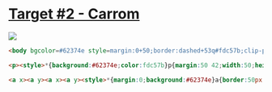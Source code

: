 # [Target #2 - Carrom](https://cssbattle.dev/play/2)

![](https://cssbattle.dev/targets/2.png)

```HTML
<body bgcolor=#62374e style=margin:0+50;border:dashed+53q#fdc57b;clip-path:inset(53q+0>
```

```HTML
<p><style>*{background:#62374e;color:fdc57b}p{margin:50 42;width:50;height:50;background:#fdc57b;box-shadow:250px 0,250px 150px,0 150px
```

```HTML
<a x><a y><a x><a y><style>*{margin:0;background:#62374e}a{border:50px solid#62374e;width:50;height:50;background:#fdc57b}[x]{float:left}[y]{float:right
```
